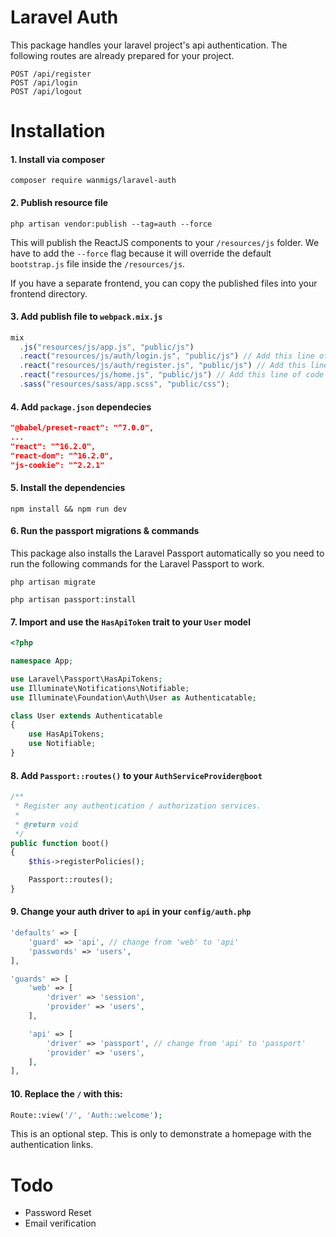# Laravel Auth
This package handles your laravel project's api authentication. The following routes are already prepared for your project.
```$xslt
POST /api/register
POST /api/login
POST /api/logout
```

# Installation

#### 1. Install via composer
```
composer require wanmigs/laravel-auth
```

#### 2. Publish resource file

```
php artisan vendor:publish --tag=auth --force
```
This will publish the ReactJS components to your `/resources/js` folder. We have to add the `--force` flag because it will override the default `bootstrap.js` file inside the `/resources/js`.

If you have a separate frontend, you can copy the published files into your frontend directory.

#### 3. Add publish file to `webpack.mix.js`

```js
mix
  .js("resources/js/app.js", "public/js")
  .react("resources/js/auth/login.js", "public/js") // Add this line of code 
  .react("resources/js/auth/register.js", "public/js") // Add this line of code 
  .react("resources/js/home.js", "public/js") // Add this line of code 
  .sass("resources/sass/app.scss", "public/css");
```

#### 4. Add `package.json` dependecies
```json
"@babel/preset-react": "^7.0.0",
...
"react": "^16.2.0",
"react-dom": "^16.2.0",
"js-cookie": "^2.2.1"
```

#### 5. Install the dependencies
```
npm install && npm run dev
```

#### 6. Run the passport migrations & commands
This package also installs the Laravel Passport automatically so you need to run the following commands for the Laravel Passport to work. 
```
php artisan migrate
```
```
php artisan passport:install
```

#### 7. Import and use the `HasApiToken` trait to your `User` model
```php
<?php

namespace App;

use Laravel\Passport\HasApiTokens;
use Illuminate\Notifications\Notifiable;
use Illuminate\Foundation\Auth\User as Authenticatable;

class User extends Authenticatable
{
    use HasApiTokens;
    use Notifiable;
}
```

#### 8. Add `Passport::routes()` to your `AuthServiceProvider@boot`
```php
/**
 * Register any authentication / authorization services.
 *
 * @return void
 */
public function boot()
{
    $this->registerPolicies();

    Passport::routes();
}
```

#### 9. Change your auth driver to `api` in your `config/auth.php`
```php
'defaults' => [
    'guard' => 'api', // change from 'web' to 'api'
    'passwords' => 'users',
],

'guards' => [
    'web' => [
        'driver' => 'session',
        'provider' => 'users',
    ],

    'api' => [
        'driver' => 'passport', // change from 'api' to 'passport'
        'provider' => 'users',
    ],
],
```


#### 10. Replace the `/` with this:
```php
Route::view('/', 'Auth::welcome');
```
This is an optional step. This is only to demonstrate a homepage with the authentication links.

# Todo
- Password Reset
- Email verification
